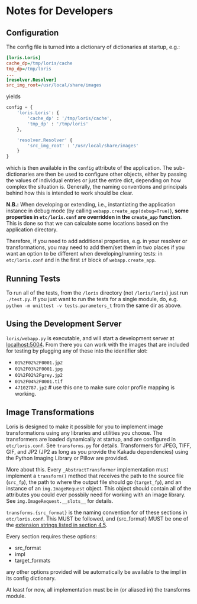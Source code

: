 Notes for Developers
====================

Configuration
-------------

The config file is turned into a dictionary of dictionaries at startup, e.g.:

```ini
[loris.Loris]
cache_dp=/tmp/loris/cache
tmp_dp=/tmp/loris
...
[resolver.Resolver]
src_img_root=/usr/local/share/images
```

yields

```python
config = {
	'loris.Loris': {
		'cache_dp' : '/tmp/loris/cache',
		'tmp_dp' : '/tmp/loris'
	},

	'resolver.Resolver' {
		'src_img_root' : '/usr/local/share/images'
	}
}
```

which is then available in the `config` attribute of the application. The sub-dictionaries are then be used to configure other objects, either by passing the values of individual entries or just the entire dict, depending on how complex the situation is. Generally, the naming conventions and principals behind how this is intended to work should be clear.

__N.B.:__ When developing or extending, i.e., instantiating the application instance in debug mode (by calling `webapp.create_app(debug=True)`), __some properties in `etc/loris.conf` are overridden in the `create_app` function__. This is done so that we can calculate some locations based on the application directory.

Therefore, if you need to add additional properties, e.g. in your resolver or transformations, you may need to add them/set them in two places if you want an option to be different when developing/running tests: in `etc/loris.conf` and in the first `if` block of `webapp.create_app`.

Running Tests
-------------
To run all of the tests, from the `/loris` directory (not `/loris/loris`) just run `./test.py`. If you just want to run the tests for a single module, do, e.g. `python -m unittest -v tests.parameters_t` from the same dir as above.

Using the Development Server
----------------------------
`loris/webapp.py` is executable, and will start a development server at [localhost:5004](http://localhost:5004). From there you can work with the images that are included for testing by plugging any of these into the identifier slot:

 * `01%2F02%2F0001.jp2`
 * `01%2F03%2F0001.jpg`
 * `01%2F02%2Fgrey.jp2`
 * `01%2F04%2F0001.tif`
 * `47102787.jp2` # use this one to make sure color profile mapping is working.

Image Transformations
---------------------
Loris is designed to make it possible for you to implement image transformations using any libraries and utilities you choose. The transformers are loaded dynamically at startup, and are configured in `etc/loris.conf`. See `transforms.py` for details. Transformers for JPEG, TIFF, GIF, and JP2 (JP2 as long as you provide the Kakadu dependencies) using the Python Imaging Library or Pillow are provided. 

More about this. Every `_AbstractTransformer` implementation must implement a `transform()` method that receives the path to the source file (`src_fp`), the path to where the output file should go (`target_fp`), and an instance of an `img.ImageRequest` object. This object should contain all of the attributes you could ever possbily need for working with an image library. See `img.ImageRequest.__slots__` for details.

`transforms.{src_format}` is the naming convention for of these sections in `etc/loris.conf`. This MUST be followed, and {src_format} MUST be one of the [extension strings listed in section 4.5](http://www-sul.stanford.edu/iiif/image-api/1.1/#format).

Every section requires these options:

 * src_format
 * impl
 * target_formats

any other options provided will be automatically be available to the impl in its config dictionary.

At least for now, all implementation must be in (or aliased in) the transforms module. 

